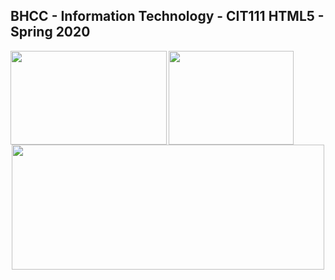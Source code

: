 ## BHCC - Information Technology - CIT111 HTML5 - Spring 2020

<img align="left" width="250" height="150" src="https://media.giphy.com/media/l3vRfNA1p0rvhMSvS/giphy.gif">
<img align="left" width="200" height="150" src="https://media.giphy.com/media/fsEaZldNC8A1PJ3mwp/giphy.gif">

<p align="center">
  <img width="500" height="200" src="https://services.jsatech.com/custom/cached/104/images/header_image.jpg">
</p>
